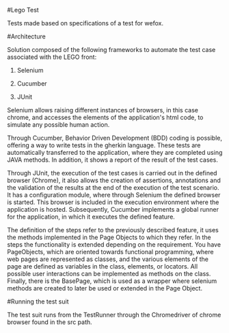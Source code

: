 #Lego Test 

Tests made based on specifications of a test for wefox. 

#Architecture 

Solution composed of the following frameworks to automate the test case associated with the LEGO front: 

1. Selenium 

2. Cucumber 

3. JUnit 

Selenium allows raising different instances of browsers, in this case chrome, and accesses the elements of the application's html code, to simulate any possible human action. 

Through Cucumber, Behavior Driven Development (BDD) coding is possible, offering a way to write tests in the gherkin language. These tests are automatically transferred to the application, where they are completed using JAVA methods. In addition, it shows a report of the result of the test cases. 

Through JUnit, the execution of the test cases is carried out in the defined browser (Chrome), it also allows the creation of assertions, annotations and the validation of the results at the end of the execution of the test scenario. It has a configuration module, where through Selenium the defined browser is started. This browser is included in the execution environment where the application is hosted. Subsequently, Cucumber implements a global runner for the application, in which it executes the defined feature. 

The definition of the steps refer to the previously described feature, it uses the methods implemented in the Page Objects to which they refer. In the steps the functionality is extended depending on the requirement. You have PageObjects, which are oriented towards functional programming, where web pages are represented as classes, and the various elements of the page are defined as variables in the class, elements, or locators. All possible user interactions can be implemented as methods on the class. Finally, there is the BasePage, which is used as a wrapper where selenium methods are created to later be used or extended in the Page Object.

#Running the test suit

The test suit runs from the TestRunner through the Chromedriver of chrome browser found in the src path. 

